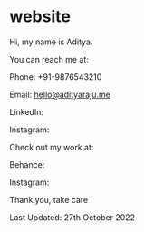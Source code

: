 # website
Hi, my name is Aditya.

You can reach me at:

Phone: +91-9876543210

Email: hello@adityaraju.me

LinkedIn:

Instagram:

Check out my work at:

Behance:

Instagram:

Thank you, take care

Last Updated: 27th October 2022
